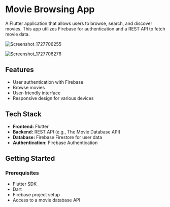# Movie Browsing App

A Flutter application that allows users to browse, search, and discover movies. This app utilizes Firebase for authentication and a REST API to fetch movie data.

![Screenshot_1727706255](https://github.com/user-attachments/assets/a93c7627-1b23-433d-91f0-9009d854c48f)


![Screenshot_1727706276](https://github.com/user-attachments/assets/9adb63b7-81e4-44e7-825f-c6e7eabfe58d)


## Features

- User authentication with Firebase
- Browse movies
- User-friendly interface
- Responsive design for various devices

## Tech Stack

- **Frontend:** Flutter
- **Backend:** REST API (e.g., The Movie Database API)
- **Database:** Firebase Firestore for user data
- **Authentication:** Firebase Authentication

## Getting Started

### Prerequisites

- Flutter SDK
- Dart
- Firebase project setup
- Access to a movie database API
